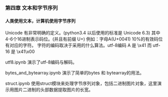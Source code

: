 ### 第四章 文本和字节序列
#### 人类使用文本，计算机使用字节序列

Unicode 有非常明确的定义。(python3.4 以后使用的标准是 Unicode 6.3)
其中4-6个16进制表示码位。(并且有前缀 U+) 例如：字母A(U+0041) 10%的有效码位有对应的字符。
字符的编码取决于采用的什么算法。utf-8编码 A 是 \x41 而 utf-16 是 \x41\x00

utf8.ipynb 演示了utf-8编码与解码。

bytes_and_bytearray.ipynb 演示了简单的bytes 和 bytearray的用法。

struct.ipynb 使用struct模块来处理字节序列对象，包括二进制图片对象，这里演示用图片二进制的头部数据提取图片的长宽。